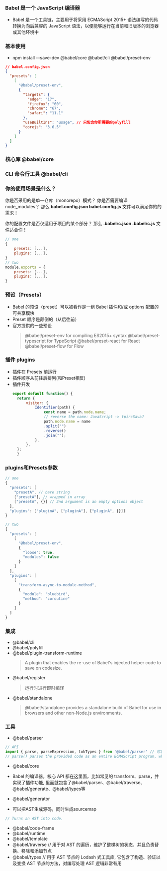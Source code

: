 ### Babel 是一个 JavaScript 编译器
- Babel 是一个工具链，主要用于将采用 ECMAScript 2015+ 语法编写的代码转换为向后兼容的 JavaScript 语法，以便能够运行在当前和旧版本的浏览器或其他环境中

### 基本使用
- npm install --save-dev @babel/core @babel/cli @babel/preset-env
```json
// babel.config.json
{
  "presets": [
    [
      "@babel/preset-env",
      {
        "targets": {
          "edge": "17",
          "firefox": "60",
          "chrome": "67",
          "safari": "11.1"
        },
        "useBuiltIns": "usage", // 只包含你所需要的polyfill
        "corejs": "3.6.5"
      }
    ]
  ]
}
```

### 核心库 @babel/core

### CLI 命令行工具 @babel/cli

### 你的使用场景是什么？
你是否采用的是单一仓库（monorepo）模式？
你是否需要编译 node_modules？
那么 **babel.config.json babel.config.js** 文件可以满足你的的需求！

你的配置文件是否仅适用于项目的某个部分？
那么 **.babelrc.json .babelrc.js** 文件适合你！
```js
// one 
{
    presets: [...],
    plugins: [...],
}
// two
module.exports = {
    presets: [...],
    plugins: [...],
}
```

### 预设（Presets）
- Babel 的预设（preset）可以被看作是一组 Babel 插件和/或 options 配置的可共享模块
- Preset 顺序是颠倒的（从后往前）
- 官方提供的一些预设
   > @babel/preset-env for compiling ES2015+ syntax
   > @babel/preset-typescript for TypeScript
   > @babel/preset-react for React
   > @babel/preset-flow for Flow

### 插件 plugins
- 插件在 Presets 前运行
- 插件顺序从前往后排列(和Preset相反)
- 插件开发
  ```js
  export default function() {
    return {
        visitor: {
            Identifier(path) {
                const name = path.node.name;
                // reverse the name: JavaScript -> tpircSavaJ
                path.node.name = name
                .split("")
                .reverse()
                .join("");
            },
        },
    };
    }
  ```

### plugins和Presets参数
```js
// one 
{
  "presets": [
    "presetA", // bare string
    ["presetA"], // wrapped in array
    ["presetA", {}] // 2nd argument is an empty options object
  ],
  "plugins": ["pluginA", ["pluginA"], ["pluginA", {}]]
}

// two
{
  "presets": [
    [
      "@babel/preset-env",
      {
        "loose": true,
        "modules": false
      }
    ]
  ],
  "plugins": [
    [
      "transform-async-to-module-method",
      {
        "module": "bluebird",
        "method": "coroutine"
      }
    ]
  ]
}
```

### 集成
- @babel/cli
- @babel/polyfill
- @babel/plugin-transform-runtime 
  > A plugin that enables the re-use of Babel's injected helper code to save on codesize.
- @babel/register
  > 运行时进行即时编译
- @babel/standalone 
  > @babel/standalone provides a standalone build of Babel for use in browsers and other non-Node.js environments.

### 工具
- @babel/parser
```js
// API
import { parse, parseExpression, tokTypes } from '@babel/parser' // 可以把源码转换成AST
// parse() parses the provided code as an entire ECMAScript program, while parseExpression() tries to parse a single Expression with performance in mind. When in doubt, use .parse().
```
- @babel/core  
 - Babel 的编译器，核心 API 都在这里面，比如常见的 transform、parse，并实现了插件功能, 里面就包含了@babel/parser、@babel/traverse、@babel/generate、@babel/types等

- @babel/generator   
 - 可以把AST生成源码，同时生成sourcemap
```js
// Turns an AST into code.
```
- @babel/code-frame
- @babel/runtime
- @babel/template
- @babel/traverse // 用于对 AST 的遍历，维护了整棵树的状态，并且负责替换、移除和添加节点
- @babel/types  // 用于 AST 节点的 Lodash 式工具库, 它包含了构造、验证以及变换 AST 节点的方法，对编写处理 AST 逻辑非常有用